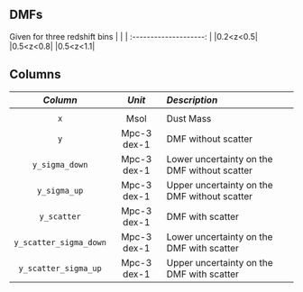 ## DMFs
Given for three redshift bins
| |
|     :--------------------:     |
|0.2<z<0.5|
|0.5<z<0.8|
|0.5<z<1.1|


## Columns

|                   *Column*     | *Unit* |                                                                                       *Description* |
|     :--------------------:     | :--------------------:    |                                                       :------------------------------------------- |
|                                |  |                                                                                                     |
|                         ``x`` | Msol| Dust Mass                                            |
|                          ``y`` | Mpc-3 dex-1 | DMF without scatter                                     |
|                          ``y_sigma_down`` | Mpc-3 dex-1 |  Lower uncertainty on the DMF without scatter                                             |
|                          ``y_sigma_up`` | Mpc-3 dex-1 |  Upper uncertainty on the DMF without scatter     |
|                          ``y_scatter`` | Mpc-3 dex-1  |  DMF with scatter                                                                           |
|                          ``y_scatter_sigma_down`` | Mpc-3 dex-1  |   Lower uncertainty on the DMF with scatter                                               |
|                          ``y_scatter_sigma_up`` | Mpc-3 dex-1  |   Upper uncertainty on the DMF with scatter                                               |
